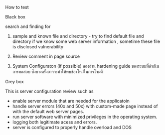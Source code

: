 

How to test

Black box

search and finding for

1. sample and known file and directory - try to find default file and directory if we know some web server information , sometime these file is disclosed vulnerability

2. Review comment in page source

3. System Configuraton (if possible) ลองอ่าน hardening guide ของระบบที่ดำเนินการทดสอบ ซึ่งบางครั้งอาจจะทำให้พบช่องโหว่ในการโจมตี

Grey box

This is server configuration review such as
- enable server module that are needed for the applicatoin
- handle server errors (40x and 50x) with custom-made page instead of with the default web server pages.
- run server software with minimized privileges in the operating system.
- logging both legitimate acess and errors.
- server is configured to properly handle overload and DOS





